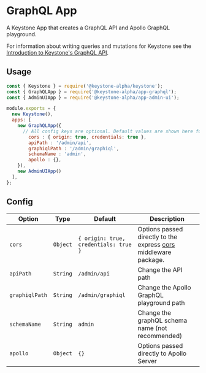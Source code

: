 <!--[meta]
section: api
subSection: apps
title: GraphQL API
draft: true
[meta]-->

# GraphQL App

A Keystone App that creates a GraphQL API and Apollo GraphQL playground.

For information about writing queries and mutations for Keystone see the [Introduction to Keystone's GraphQL API](https://v5.keystonejs.com/guides/intro-to-graphql).

## Usage

```javascript
const { Keystone } = require('@keystone-alpha/keystone');
const { GraphQLApp } = require('@keystone-alpha/app-graphql');
const { AdminUIApp } = require('@keystone-alpha/app-admin-ui');

module.exports = {
  new Keystone(),
  apps: [
    new GraphQLApp({
      // All config keys are optional. Default values are shown here for completeness.
        cors : { origin: true, credentials: true },
        apiPath : '/admin/api',
        graphiqlPath : '/admin/graphiql',
        schemaName : 'admin',
        apollo : {},
    }),
    new AdminUIApp()
  ],
};
```

## Config

| Option         | Type     | Default                               | Description                                                                                          |
| -------------- | -------- | ------------------------------------- | ---------------------------------------------------------------------------------------------------- |
| `cors`         | `Object` | `{ origin: true, credentials: true }` | Options passed directly to the express [cors](https://github.com/expressjs/cors) middleware package. |
| `apiPath`      | `String` | `/admin/api`                          | Change the API path                                                                                  |
| `graphiqlPath` | `String` | `/admin/graphiql`                     | Change the Apollo GraphQL playground path                                                            |
| `schemaName`   | `String` | `admin`                               | Change the graphQL schema name (not recommended)                                                     |
| `apollo`       | `Object` | `{}`                                  | Options passed directly to Apollo Server                                                             |
